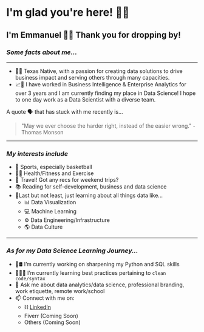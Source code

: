 # **I'm glad you're here!** 🤟🏻
## I'm Emmanuel 👋🏻 Thank you for dropping by!
### *Some facts about me...*
---
- 🤠🌵 Texas Native, with a passion for creating data solutions to drive business impact and serving others through many capacities.
- 📈🔎 I have worked in Business Intelligence & Enterprise Analytics for over 3 years and I am currently finding my place in Data Science! I hope to one day work as a Data Scientist with a diverse team.

A quote 🗣 that has stuck with me recently is...
> "May we ever choose the harder right, instead of the easier wrong." - Thomas Monson

---
### *My interests include*
 - 🏀 Sports, especially basketball
 - 🏋️‍♂️ Health/Fitness and Exercise
 - 🛫 Travel! Got any recs for weekend trips?
 - 📚 Reading for self-development, business and data science
 - 💎Last but not least, just learning about all things data like...
   - 📊 Data Visualization
   - 💻 Machine Learning
   - ⚙️ Data Engineering/Infrastructure
   - 🌎 Data Culture 
---
### *As for my Data Science Learning Journey...*
- 🐍🛢 I’m currently working on sharpening my Python and SQL skills
- 👨🏻‍💻 I’m currently learning best practices pertaining to `clean code/syntax`
- 💬 Ask me about data analytics/data science, professional branding, work etiquette, remote work/school 
- 📫 Connect with me on:
  - ⛓ [LinkedIn](https://www.linkedin.com/in/emmanuelxcortez/)
  - Fiverr (Coming Soon)
  - Others (Coming Soon)

